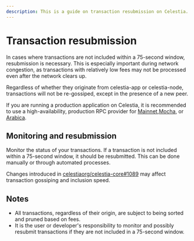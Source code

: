 ```yaml
---
description: This is a guide on transaction resubmission on Celestia.
---
```


# Transaction resubmission

In cases where transactions are not included within a 75-second window,
resubmission is necessary. This is especially important during network
congestion, as transactions with relatively low fees may not be processed
even after the network clears up.

Regardless of whether they originate from celestia-app or celestia-node,
transactions will not be re-gossiped, except in the presence of a new peer.

If you are running a production application on Celestia, it is recommended
to use a high-availability, production
RPC provider for [Mainnet](../nodes/mainnet.md#production-rpc-endpoints),[Mocha](../nodes/mocha-testnet.md#production-rpc-endpoints),
or [Arabica](../nodes/arabica-devnet.md#production-rpc-endpoints).

## Monitoring and resubmission

Monitor the status of your transactions. If a transaction is not included within
a 75-second window, it should be resubmitted. This can be done manually or
through automated processes.

Changes introduced in [celestiaorg/celestia-core#1089](https://github.com/celestiaorg/celestia-core/pull/1089)
may affect transaction gossiping and inclusion speed.

## Notes

- All transactions, regardless of their origin, are subject to being sorted and
  pruned based on fees.
- It is the user or developer's responsibility to monitor and possibly resubmit
  transactions if they are not included in a 75-second window.
